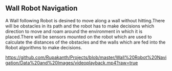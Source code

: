 ## Wall Robot Navigation

A Wall following Robot is desined to move along a wall without hitting.There will be obstacles in its path and the robot has to make decisions which direction to move and roam around the environment in which it is placed.There will be sensors mounted on the robot which are used to calculate the distances of the obstacles and the walls which are fed into the Robot algorithms to make decisions.

https://github.com/Rupakanth/Projects/blob/master/Wall%20Robot%20Navigation/Data%20and%20Images/videoplayback.mp4?raw=true
